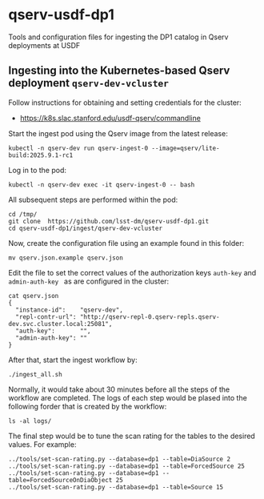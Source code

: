 # qserv-usdf-dp1
Tools and configuration files for ingesting the DP1 catalog in Qserv deployments at USDF

## Ingesting into the Kubernetes-based Qserv deployment `qserv-dev-vcluster`
Follow instructions for obtaining and setting credentials for the cluster:
- https://k8s.slac.stanford.edu/usdf-qserv/commandline

Start the ingest pod using the Qserv image from the latest release:
```
kubectl -n qserv-dev run qserv-ingest-0 --image=qserv/lite-build:2025.9.1-rc1
```
Log in to the pod:
```
kubectl -n qserv-dev exec -it qserv-ingest-0 -- bash
```
All subsequent steps are performed within the pod:
```
cd /tmp/
git clone  https://github.com/lsst-dm/qserv-usdf-dp1.git
cd qserv-usdf-dp1/ingest/qserv-dev-vcluster
```
Now, create the configuration file using an example found in this folder:
```
mv qserv.json.example qserv.json
```
Edit the file to set the correct values of the authorization keys ``auth-key`` and ``admin-auth-key `` as  are configured in the cluster:
```
cat qserv.json
{
  "instance-id":    "qserv-dev",
  "repl-contr-url": "http://qserv-repl-0.qserv-repls.qserv-dev.svc.cluster.local:25081",
  "auth-key":       "",
  "admin-auth-key": ""
}
```
After that, start the ingest workflow by:
```
./ingest_all.sh
```
Normally, it would take about 30 minutes before all the steps of the workflow are completed. The logs of each step would be plased into the following
forder that is created by the workflow:
```
ls -al logs/
```
The final step would be to tune the scan rating for the tables to the desired values. For example:
```
../tools/set-scan-rating.py --database=dp1 --table=DiaSource 2
../tools/set-scan-rating.py --database=dp1 --table=ForcedSource 25
../tools/set-scan-rating.py --database=dp1 --table=ForcedSourceOnDiaObject 25
../tools/set-scan-rating.py --database=dp1 --table=Source 15
```
